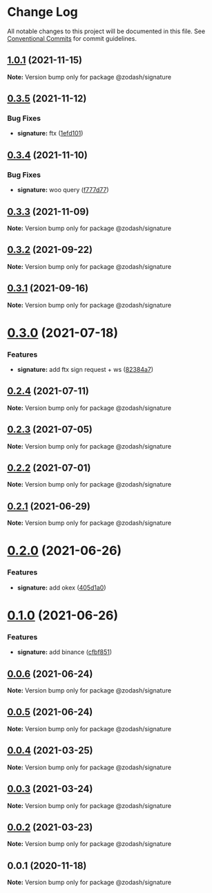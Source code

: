 # Change Log

All notable changes to this project will be documented in this file.
See [Conventional Commits](https://conventionalcommits.org) for commit guidelines.

## [1.0.1](https://github.com/zcorky/zodash/compare/@zodash/signature@0.3.5...@zodash/signature@1.0.1) (2021-11-15)

**Note:** Version bump only for package @zodash/signature





## [0.3.5](https://github.com/zcorky/zodash/compare/@zodash/signature@0.3.4...@zodash/signature@0.3.5) (2021-11-12)


### Bug Fixes

* **signature:** ftx ([1efd101](https://github.com/zcorky/zodash/commit/1efd1015797f0d07c3dcb4f842cb05c7d29b3bc4))





## [0.3.4](https://github.com/zcorky/zodash/compare/@zodash/signature@0.3.3...@zodash/signature@0.3.4) (2021-11-10)


### Bug Fixes

* **signature:** woo query ([f777d77](https://github.com/zcorky/zodash/commit/f777d77f3b8dd270ece313fbecef1d760ee42a72))





## [0.3.3](https://github.com/zcorky/zodash/compare/@zodash/signature@0.3.2...@zodash/signature@0.3.3) (2021-11-09)

**Note:** Version bump only for package @zodash/signature





## [0.3.2](https://github.com/zcorky/zodash/compare/@zodash/signature@0.3.1...@zodash/signature@0.3.2) (2021-09-22)

**Note:** Version bump only for package @zodash/signature





## [0.3.1](https://github.com/zcorky/zodash/compare/@zodash/signature@0.3.0...@zodash/signature@0.3.1) (2021-09-16)

**Note:** Version bump only for package @zodash/signature





# [0.3.0](https://github.com/zcorky/zodash/compare/@zodash/signature@0.2.4...@zodash/signature@0.3.0) (2021-07-18)


### Features

* **signature:** add ftx sign request + ws ([82384a7](https://github.com/zcorky/zodash/commit/82384a7670025e1a80604158e6d0ed99b0d3cabe))





## [0.2.4](https://github.com/zcorky/zodash/compare/@zodash/signature@0.2.3...@zodash/signature@0.2.4) (2021-07-11)

**Note:** Version bump only for package @zodash/signature





## [0.2.3](https://github.com/zcorky/zodash/compare/@zodash/signature@0.2.2...@zodash/signature@0.2.3) (2021-07-05)

**Note:** Version bump only for package @zodash/signature





## [0.2.2](https://github.com/zcorky/zodash/compare/@zodash/signature@0.2.1...@zodash/signature@0.2.2) (2021-07-01)

**Note:** Version bump only for package @zodash/signature





## [0.2.1](https://github.com/zcorky/zodash/compare/@zodash/signature@0.2.0...@zodash/signature@0.2.1) (2021-06-29)

**Note:** Version bump only for package @zodash/signature





# [0.2.0](https://github.com/zcorky/zodash/compare/@zodash/signature@0.1.0...@zodash/signature@0.2.0) (2021-06-26)


### Features

* **signature:** add okex ([405d1a0](https://github.com/zcorky/zodash/commit/405d1a0aeee8e412a6ba25a992da3d8d674d626f))





# [0.1.0](https://github.com/zcorky/zodash/compare/@zodash/signature@0.0.6...@zodash/signature@0.1.0) (2021-06-26)


### Features

* **signature:** add binance ([cfbf851](https://github.com/zcorky/zodash/commit/cfbf85132cf62fe5ef4a3dec676f04bbb7025d52))





## [0.0.6](https://github.com/zcorky/zodash/compare/@zodash/signature@0.0.5...@zodash/signature@0.0.6) (2021-06-24)

**Note:** Version bump only for package @zodash/signature





## [0.0.5](https://github.com/zcorky/zodash/compare/@zodash/signature@0.0.4...@zodash/signature@0.0.5) (2021-06-24)

**Note:** Version bump only for package @zodash/signature





## [0.0.4](https://github.com/zcorky/zodash/compare/@zodash/signature@0.0.3...@zodash/signature@0.0.4) (2021-03-25)

**Note:** Version bump only for package @zodash/signature





## [0.0.3](https://github.com/zcorky/zodash/compare/@zodash/signature@0.0.2...@zodash/signature@0.0.3) (2021-03-24)

**Note:** Version bump only for package @zodash/signature





## [0.0.2](https://github.com/zcorky/zodash/compare/@zodash/signature@0.0.1...@zodash/signature@0.0.2) (2021-03-23)

**Note:** Version bump only for package @zodash/signature





## 0.0.1 (2020-11-18)

**Note:** Version bump only for package @zodash/signature
